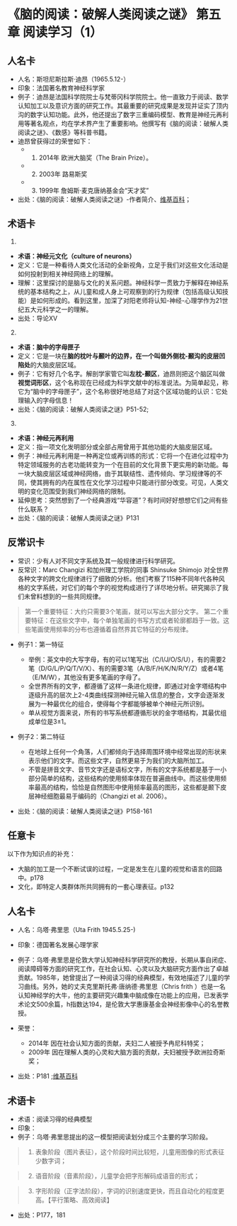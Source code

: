 # 《脑的阅读：破解人类阅读之谜》 第五章 阅读学习（1） #
## 人名卡 ##
- 人名：斯坦尼斯拉斯·迪昂（1965.5.12-）
- 印象：法国著名教育神经科学家
- 例子：迪昂是法国科学院院士与梵蒂冈科学院院士。他一直致力于阅读、数学认知加工以及意识方面的研究工作。其最重要的研究成果是发现并证实了顶内沟的数字认知功能。此外，他还提出了数字三重编码模型、教育是神经元再利用等著名观点，均在学术界产生了重要影响。他撰写有《脑的阅读：破解人类阅读之谜》、《数感》等科普书籍。
- 迪昂曾获得过的荣誉如下：
  - 1. 2014年 欧洲大脑奖（The Brain Prize）。
  - 2. 2003年 路易斯奖
  - 3. 1999年 詹姆斯·麦克唐纳基金会“天才奖”
- 出处：《脑的阅读：破解人类阅读之谜》-作者简介、[维基百科](https://en.m.wikipedia.org/wiki/Stanislas_Dehaene)；

## 术语卡 ##
1.

- **术语：神经元文化（culture of neurons）**
- 定义：它是一种看待人类文化活动的全新视角，立足于我们对这些文化活动是如何投射到相关神经网络上的理解。
- 理解：这里探讨的是脑与文化的关系问题。神经科学一贯致力于解释在神经系统的基本结构之上，从儿童和成人身上可观察到的行为规律（包括高级认知技能）是如何形成的。看到这里，加深了对阳老师将认知-神经-心理学作为21世纪五大元科学之一的理解。
- 出处：导论XV

2.

- **术语：脑中的字母匣子**
- 定义：它是一块在**脑的枕叶与颞叶的边界，在一个叫做外侧枕-颞沟的皮层凹陷处**的大脑皮层区域。
- 例子：它有好几个名字。解剖学家管它叫**左枕-颞区**，迪昂则把这个脑区叫做**视觉词形区**，这个名称现在已经成为科学文献中的标准说法。为简单起见，称它为“脑中的字母匣子”，这个名称很好地总结了对这个区域功能的认识：它处理输入的字母信息！
- 出处：《脑的阅读：破解人类阅读之谜》P51-52;

3.

- **术语：神经元再利用**
- 定义：指一项文化发明部分或全部占用曾用于其他功能的大脑皮层区域。
- 例子：神经元再利用是一种再定位或再训练的形式：它将一个在进化过程中为特定领域服务的古老功能转变为一个在目前的文化背景下更实用的新功能。每一块大脑皮层区域或神经网络，由于其联结性、遗传倾向、学习规律等的不同，使其拥有的内在属性在文化学习过程中只能进行部分改变。可见，人类文明的变化范围受到我们神经网络的限制。
- 延伸思考：突然想到了一个经典游戏“华容道”？有时间好好想想它们之间有些什么联系？
- 出处：《脑的阅读：破解人类阅读之谜》P131

## 反常识卡 ##

- 常识：少有人对不同文字系统及其一般规律进行科学研究。
- 反常识：Marc Changizi 和加州理工学院的同事 Shinsuke Shimojo 对全世界各种文字的跨文化规律进行了细致的分析。他们考察了115种不同年代各种风格的文字系统，对它们的每个字的视觉构成进行了详尽地分析。研究揭示了我们未曾料想到的一些共同规律。
> 第一个重要特征：大约只需要3个笔画，就可以写出大部分文字。
> 第二个重要特征：在这些文字中，每个单独笔画的书写方式或者轮廓都趋于一致。这些笔画使用频率的分布也遵循着自然界其它特征的分布规律。

- 例子1：第一特征
  - 举例：英文中的大写字母，有的可以1笔写出（C/I/J/O/S/U），有的需要2笔（D/G/L/P/Q/T/V/X）、有的需要3笔（A/B/F/H/K/N/R/Y/Z）或者4笔（E/M/W），其他没有更多笔画的字母了。
  - 全世界所有的文字，都遵循了这样一条进化规律，即通过对金字塔结构中逐级升高的层次上2-4类曲线探测神经元输入信息的整合，文字会逐渐发展为一种最优化的组合，使得每个字都能够被单个神经元所识别。
  - 单从视觉方面来说，所有的书写系统都遵循形状的金字塔结构，其最优组成单位是3±1。

- 例子2：第二特征
  - 在地球上任何一个角落，人们都倾向于选择周围环境中经常出现的形状来表示他们的文字。而这些文字，自然更易于为我们的大脑所加工。
  - 不管是拼音文字、音节文字还是语标文字，所有的文字系统都是基于一小部分简单的结构，这些结构的使用频率体现在普遍曲线中。而这些使用频率最高的结构，恰恰是自然图形中使用频率最高的图形，这些都是颞下皮层神经细胞最易于编码的（Changizi et al. 2006）。
- 出处：《脑的阅读：破解人类阅读之谜》P158-161

## 任意卡 ##
以下作为知识点的补充：

- 大脑的加工是一个不断试误的过程，一定是发生在儿童的视觉和语言的回路中。p178
- 文化，即特定人类群体所共同拥有的一套心理表征。p132

## 人名卡 ##
- 人名：乌塔·弗里思（Uta Frith 1945.5.25-)
- 印象：德国著名发展心理学家
- 例子：乌塔·弗里思是伦敦大学认知神经科学研究所的教授，长期从事自闭症、阅读障碍等方面的研究工作，在社会认知、心灵以及大脑研究方面作出了卓越贡献。1985年，她曾提出了一种阅读习得的经典模型，有效地描述了儿童的学习曲线。另外，她的丈夫克里斯托弗·唐纳德·弗里思（Chris frith ）也是一名认知神经学的大牛，他的主要研究兴趣集中脑成像在功能上的应用，已发表学术论文500余篇，h指数达194，是伦敦大学惠康基金会神经影像中心的名誉教授。
- 荣誉：
    - 2014年 因在社会认知方面的贡献，夫妇二人被授予冉尼科特奖；
    - 2009年 因在理解人类的心灵和大脑方面的贡献，夫妇被授予欧洲拉奇斯奖；

- 出处：P181 ;[维基百科](https://en.wikipedia.org/wiki/Uta_Frith)

## 术语卡 ##
- 术语：阅读习得的经典模型
- 印象：
- 例子：乌塔·弗里思提出的这一模型把阅读划分成三个主要的学习阶段。
> 1. 表象阶段（图片表征），这个阶段时间比较短，儿童用图像的形式表征少数字词；

> 2. 语音阶段（音素阶段），儿童学会把字形解码成语音的形式；

> 3. 字形阶段（正字法阶段），字词的识别速度更快，而且自动化的程度更高。【平行策略、高效阅读】



- 出处：P177，181
